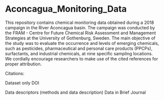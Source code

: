 # Aconcagua_Monitoring_Data

This repository contains chemical monitoring data obtained during a 2018 campaign in the River Aconcagua basin. The campaign was conducted by the FRAM - Centre for Future Chemical Risk Assessment and Management Strategies at the University of Gothenburg, Sweden. The main objective of the study was to evaluate the occurrence and levels of emerging chemicals, such as pesticides, pharmaceutical and personal care products (PPCPs), surfactants, and industrial chemicals, at nine specific sampling locations. We cordially encourage researchers to make use of the cited references for proper attribution.

Citations:

Dataset only DOI

Data descriptors (methods and data description) Data in Brief Journal
